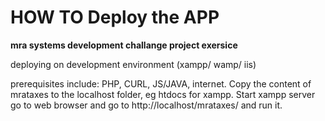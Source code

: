 # HOW TO Deploy the APP
****mra systems development challange project exersice****

deploying on development environment (xampp/ wamp/ iis)

prerequisites include:  PHP, CURL, JS/JAVA, internet.
Copy the content of mrataxes to the localhost folder, eg htdocs for xampp.
Start xampp server
go to web browser and go to http://localhost/mrataxes/  and run it. 
 
